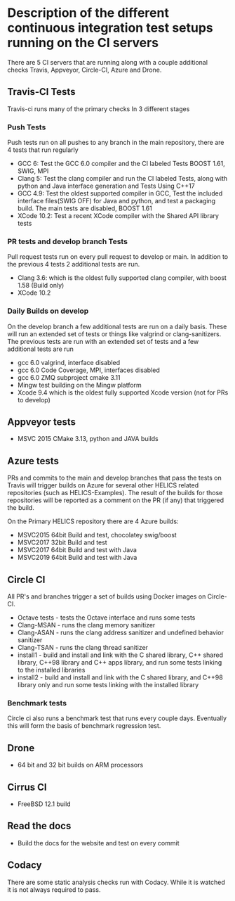 # Description of the different continuous integration test setups running on the CI servers

There are 5 CI servers that are running along with a couple additional checks
Travis, Appveyor, Circle-CI, Azure and Drone.

## Travis-CI Tests

Travis-ci runs many of the primary checks In 3 different stages

### Push Tests

Push tests run on all pushes to any branch in the main repository, there are 4 tests that run regularly

- GCC 6: Test the GCC 6.0 compiler and the CI labeled Tests BOOST 1.61, SWIG, MPI
- Clang 5: Test the clang compiler and run the CI labeled Tests, along with python and Java interface generation and Tests Using C++17
- GCC 4.9: Test the oldest supported compiler in GCC, Test the included interface files(SWIG OFF) for Java and python, and test a packaging build. The main tests are disabled, BOOST 1.61
- XCode 10.2: Test a recent XCode compiler with the Shared API library tests

### PR tests and develop branch Tests

Pull request tests run on every pull request to develop or main. In addition to the previous 4 tests 2 additional tests are run.

- Clang 3.6: which is the oldest fully supported clang compiler, with boost 1.58 (Build only)
- XCode 10.2

### Daily Builds on develop

On the develop branch a few additional tests are run on a daily basis. These will run an extended set of tests or things like valgrind or clang-sanitizers. The previous tests are run with an extended set of tests and a few additional tests are run

- gcc 6.0 valgrind, interface disabled
- gcc 6.0 Code Coverage, MPI, interfaces disabled
- gcc 6.0 ZMQ subproject cmake 3.11
- Mingw test building on the Mingw platform
- Xcode 9.4 which is the oldest fully supported Xcode version (not for PRs to develop)

## Appveyor tests

- MSVC 2015 CMake 3.13, python and JAVA builds

## Azure tests

PRs and commits to the main and develop branches that pass the tests on Travis will trigger builds on Azure for several other HELICS related repositories (such as HELICS-Examples). The result of the builds for those repositories will be reported as a comment on the PR (if any) that triggered the build.

On the Primary HELICS repository there are 4 Azure builds:

- MSVC2015 64bit Build and test, chocolatey swig/boost
- MSVC2017 32bit Build and test
- MSVC2017 64bit Build and test with Java
- MSVC2019 64bit Build and test with Java

## Circle CI

All PR's and branches trigger a set of builds using Docker images on Circle-CI.

- Octave tests - tests the Octave interface and runs some tests
- Clang-MSAN - runs the clang memory sanitizer
- Clang-ASAN - runs the clang address sanitizer and undefined behavior sanitizer
- Clang-TSAN - runs the clang thread sanitizer
- install1 - build and install and link with the C shared library, C\++ shared library, C\++98 library and C\++ apps library, and run some tests linking to the installed libraries
- install2 - build and install and link with the C shared library, and C\++98 library only and run some tests linking with the installed library

### Benchmark tests

Circle ci also runs a benchmark test that runs every couple days. Eventually this will form the basis of benchmark regression test.

## Drone

- 64 bit and 32 bit builds on ARM processors

## Cirrus CI

- FreeBSD 12.1 build

## Read the docs

- Build the docs for the website and test on every commit

## Codacy

There are some static analysis checks run with Codacy. While it is watched it is not always required to pass.
